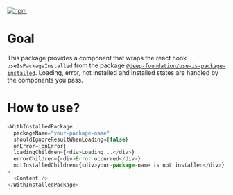 [![npm](https://img.shields.io/npm/v/@deep-foundation/react-with-package-installed.svg)](https://www.npmjs.com/package/@deep-foundation/react-with-package-installed)

# Goal

This package provides a component that wraps the react hook `useIsPackageInstalled` from the package [`@deep-foundation/use-is-package-installed`](https://www.npmjs.com/package/@deep-foundation/use-is-package-installed). Loading, error, not installed and installed states are handled by the components you pass.

# How to use?

```ts
<WithInstalledPackage
  packageName="your-package-name"
  shouldIgnoreResultWhenLoading={false}
  onError={onError}
  loadingChildren={<div>Loading...</div>}
  errorChildren={<div>Error occurred</div>}
  notInstalledChildren={<div>your-package-name is not installed</div>}
>
  <Content />
</WithInstalledPackage>
```
